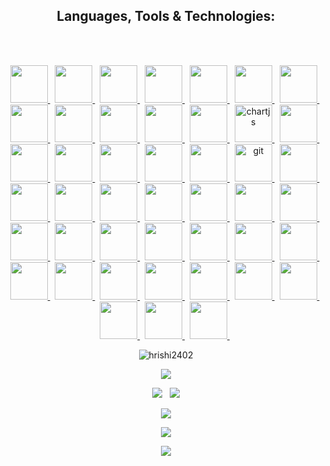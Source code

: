 <h2 align="center">Languages, Tools & Technologies:</h3>
<br>
<p align="center">
  <br>
  <a href="https://www.python.org" target="_blank">
    <img src="https://www.vectorlogo.zone/logos/python/python-vertical.svg" height="60"/> 
  </a> &nbsp;
  <a href="https://www.php.net" target="_blank">
    <img src="https://upload.wikimedia.org/wikipedia/commons/thumb/2/27/PHP-logo.svg/2560px-PHP-logo.svg.png" height="60"/> 
  </a> &nbsp;
  <a href="https://micropython.org/" target="_blank">
    <img src="https://micropython.org/static/img/Mlogo_138wh.png" height="60"/> 
  </a> &nbsp;
  <a href="https://www.djangoproject.com/" target="_blank"> 
    <img src="https://avatars.githubusercontent.com/u/27804?s=280&v=4" height="60"/>
  </a> &nbsp;
  <a href="https://flask.palletsprojects.com/" target="_blank"> 
    <img src="https://flask.palletsprojects.com/en/2.3.x/_static/flask-vertical.png" height="60"/>
  </a> &nbsp;
  <a href="https://www.w3.org/html/" target="_blank">
    <img src="https://www.vectorlogo.zone/logos/w3_html5/w3_html5-icon.svg" height="60"/> 
  </a> &nbsp;
  <a href="https://jinja.palletsprojects.com/" target="_blank">
    <img src="https://repository-images.githubusercontent.com/994551/2ba89c40-184d-45ec-8ffe-f9e155aaf702" height="60"/> 
  </a> &nbsp;
  
  <a href="https://developer.mozilla.org/en-US/docs/Web/CSS" target="_blank">
    <img src="https://www.vectorlogo.zone/logos/w3_css/w3_css-official.svg" height="60"/> 
  </a> &nbsp;
  <a href="https://developer.mozilla.org/en-US/docs/Web/JavaScript" target="_blank"> 
    <img src="https://www.vectorlogo.zone/logos/javascript/javascript-icon.svg" height="60"/> 
  </a> &nbsp;
  <a href="https://jquery.com/" target="_blank"> 
    <img src="https://w7.pngwing.com/pngs/720/46/png-transparent-jquery-plain-wordmark-logo-icon-thumbnail.png" height="60"/> 
  </a> &nbsp;
  <a href="https://getbootstrap.com" target="_blank">
    <img src="https://www.vectorlogo.zone/logos/getbootstrap/getbootstrap-icon.svg" height="60"/> 
  </a> &nbsp;
  <a href="https://tailwindcss.com/" target="_blank">
    <img src="https://upload.wikimedia.org/wikipedia/commons/thumb/d/d5/Tailwind_CSS_Logo.svg/512px-Tailwind_CSS_Logo.svg.png?20230715030042" height="60"/> 
  </a> &nbsp;
  <a href="https://www.chartjs.org" target="_blank">
    <img src="https://www.chartjs.org/media/logo-title.svg" alt="chartjs" height="60"/> 
  </a> &nbsp;
  <a href="https://barba.js.org/" target="_blank">
    <img src="https://pbs.twimg.com/profile_images/1092796120911228935/5Ql8Sscm_400x400.jpg" height="60"/> 
  </a> &nbsp;
  <a href="https://swiperjs.com/" target="_blank">
    <img src="https://swiperjs.com/images/swiper-logo.svg" height="60"/> 
  </a> &nbsp;
  <a href="https://highlightjs.org/" target="_blank">
    <img src="https://avatars.githubusercontent.com/u/9039821?s=200&v=4" height="60"/> 
  </a> &nbsp;
  <a href="https://codemirror.net/" target="_blank">
    <img src="https://codemirror.net/style/logo.svg" height="60"/> 
  </a> &nbsp;
  <a href="https://ckeditor.com/" target="_blank">
    <img src="https://ckeditor.com/assets/images/legacy/favicons/180x180.png" height="60"/> 
  </a> &nbsp;
  <a href="https://datatables.net/" target="_blank">
    <img src="https://encrypted-tbn0.gstatic.com/images?q=tbn:ANd9GcTd4SgFxZiu2QbFvb9xC2a1adaBW4Xteick3Gy7PW3G1A&s" height="60"/> 
  </a> &nbsp;
  <a href="https://git-scm.com/" target="_blank">
    <img src="https://www.vectorlogo.zone/logos/git-scm/git-scm-icon.svg" alt="git" height="60"/> 
  </a> &nbsp;
  <a href="https://www.postgresql.org" target="_blank">
    <img src="https://www.vectorlogo.zone/logos/postgresql/postgresql-icon.svg" height="60"/> 
  </a> &nbsp;
  <a href="https://mariadb.org/" target="_blank">
    <img src="https://www.vectorlogo.zone/logos/mariadb/mariadb-icon.svg" height="60"/> 
  </a> &nbsp;
  <a href="https://www.mysql.com/" target="_blank">
    <img src="https://www.vectorlogo.zone/logos/mysql/mysql-icon.svg" height="60"/> 
  </a> &nbsp;
  <a href="https://www.sqlite.org/" target="_blank">
    <img src="https://www.vectorlogo.zone/logos/sqlite/sqlite-icon.svg" height="60"/> 
  </a> &nbsp;
  <a href="https://postman.com" target="_blank">
    <img src="https://www.vectorlogo.zone/logos/getpostman/getpostman-icon.svg" height="60"/> 
  </a> &nbsp;
  <a href="https://www.cpanel.net/" target="_blank"> 
    <img src="https://d1uevawj71pji9.cloudfront.net/img/product/9be0b65d-a397-42be-822d-019e6298d0d9/c8230420-5f63-44e4-994b-92fba69d5f48.png" height="60"/> 
  </a> &nbsp;
  <a href="https://code.visualstudio.com/" target="_blank"> 
    <img src="https://www.vectorlogo.zone/logos/visualstudio_code/visualstudio_code-icon.svg"  height="60"/> 
  </a> &nbsp;
  <a href="https://www.screamingfrog.co.uk/seo-spider/" target="_blank"> 
    <img src="https://encrypted-tbn0.gstatic.com/images?q=tbn:ANd9GcQ9Tr31THNglgXVhnpFdbURefqFt8NbVhFi1kwujvQdTQ&s"  height="60"/> 
  </a> &nbsp;
  <a href="https://www.gnu.org/software/bash/" target="_blank"> 
    <img src="https://bashlogo.com/img/symbol/jpg/monochrome_dark.jpg"  height="60"/> 
  </a> &nbsp;
  
  
  <a href="https://www.linux.org/" target="_blank"> 
    <img src="https://www.vectorlogo.zone/logos/linux/linux-icon.svg" height="60"/> 
  </a> &nbsp;
  <a href="https://www.ubuntu.com/" target="_blank"> 
    <img src="https://www.vectorlogo.zone/logos/ubuntu/ubuntu-icon.svg" height="60"/> 
  </a> &nbsp;
  <a href="https://www.opensuse.org/" target="_blank"> 
    <img src="https://www.vectorlogo.zone/logos/suse/suse-icon.svg" height="60"/> 
  </a> &nbsp;
  <a href="https://www.opensuse.org/#Tumbleweed" target="_blank"> 
    <img src="https://encrypted-tbn0.gstatic.com/images?q=tbn:ANd9GcTOWwU11lFMTMtRH8oyrAKsYv7TT7Nfh06xnXuJx_7ZcjOvjtEIl4EGiGP2Q25ZBILuJfE&usqp=CAU" height="60"/>
  </a> &nbsp;
  <a href="https://www.cloudlinux.com/" target="_blank"> 
    <img src="https://www.mechanicweb.com/files/img/feature/mw-logo-lg-cloudlinux-01.png" height="60"/>
  </a> &nbsp;
  <a href="https://letsencrypt.org/" target="_blank"> 
    <img src="https://www.vectorlogo.zone/logos/letsencrypt/letsencrypt-icon.svg" height="60"/> 
  </a> &nbsp;
  <a href="https://ahrefs.com/" target="_blank"> 
    <img src="https://upload.wikimedia.org/wikipedia/commons/d/de/Ahrefslogo.png" height="60"/> 
  </a> &nbsp;
  <a href="https://web.dev/explore/progressive-web-apps" target="_blank"> 
    <img src="https://uxwing.com/wp-content/themes/uxwing/download/brands-and-social-media/pwa-icon.png" height="60"/> 
  </a> &nbsp;
  <a href="https://semrush.com/" target="_blank"> 
    <img src="https://prowly-uploads.s3.eu-west-1.amazonaws.com/uploads/60169/assets/601039/-1f98f505180d14739e58c06d7a11eaea.png" height="60"/> 
  </a> &nbsp;
  <a href="https://analytics.google.com/" target="_blank"> 
    <img src="https://upload.wikimedia.org/wikipedia/commons/thumb/7/77/GAnalytics.svg/800px-GAnalytics.svg.png" height="60"/> 
  </a> &nbsp;
  <a href="https://search.google.com/search-console/welcome" target="_blank"> 
    <img src="https://andisites.com/wp-content/uploads/2023/01/Google-Search-Console-WordPress.png" height="60"/> 
  </a> &nbsp;
  <a href="https://ads.google.com/home/" target="_blank"> 
    <img src="https://upload.wikimedia.org/wikipedia/commons/thumb/c/c7/Google_Ads_logo.svg/1641px-Google_Ads_logo.svg.png" height="60"/> 
  </a> &nbsp;
  <a href="https://adsense.google.com/start/" target="_blank"> 
    <img src="https://i.pinimg.com/736x/01/3c/67/013c675490fbfab9d04d9359466aa678.jpg" height="60"/> 
  </a> &nbsp;
  <a href="https://play.google.com/" target="_blank"> 
    <img src="https://upload.wikimedia.org/wikipedia/commons/thumb/2/2f/Google_Play_2022_icon.svg/512px-Google_Play_2022_icon.svg.png?20220726170516" height="60"/> 
  </a> &nbsp;
  <a href="https://play.google.com/console/about/" target="_blank"> 
    <img src="https://encrypted-tbn0.gstatic.com/images?q=tbn:ANd9GcRDldXOoZe08ga-t2ULG3jK-ELkJqqO4GE5KVA5kOyhZw&s" height="60"/> 
  </a> &nbsp;
  <a href="https://www.litespeedtech.com/" target="_blank"> 
    <img src="https://www.litespeedtech.com/images/logos/lsws-icon.svg" height="60"/> 
  </a> &nbsp;
</p>
<p align="center"> <img src="https://komarev.com/ghpvc/?username=hrishi2402&label=Profile%20views&color=0e75b6&style=flat" alt="hrishi2402" /> </p>
<p align="center"> <a href="https://github.com/ryo-ma/github-profile-trophy"><img src="https://github-profile-trophy.vercel.app/?username=hrishi2402&theme=algolia"></a> </p>
<p align="center">
  <img src="https://stats-hrishi.vercel.app/api?username=hrishi2402&show_icons=true&theme=algolia&rank_icon=github&include_all_commits=true&hide=issues">
    &nbsp;
  <img src="https://stats-hrishi.vercel.app/api/top-langs/?username=hrishi2402&hide_progress=true&theme=algolia&langs_count=10">
</p>
<p align="center"><img src="https://github-readme-streak-stats-smoky-seven.vercel.app?user=hrishi2402&theme=algolia"></p>

<p align="center"><img src="https://stats-hrishi.vercel.app/api/wakatime?username=hrishi2402&theme=algolia"></p>
<p align="center"><img src="https://codeium.com/profile/lysergic/card.png"></p>

